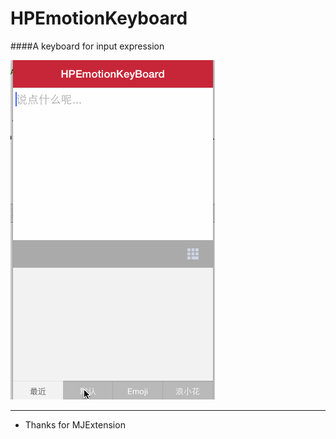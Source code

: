 # HPEmotionKeyboard
####A keyboard for input expression


![Aaron Swartz](https://github.com/AHappyFish/imageCache/raw/master/HPEmotionKeyboard.gif)

---
* Thanks for MJExtension
